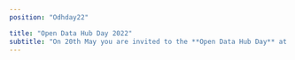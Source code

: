 ```yaml
---
position: "Odhday22"

title: "Open Data Hub Day 2022"
subtitle: "On 20th May you are invited to the **Open Data Hub Day** at NOI. A **hybrid event** about best practices to help you understand and get the most out of the world of data. This is an increasingly important subject for those working in business and research and we will be delving into it with **several experts** and representatives from **leading companies** (such as **TBD**) as well as NOI’s **scientific partners** (**TBD**)."
---
```

